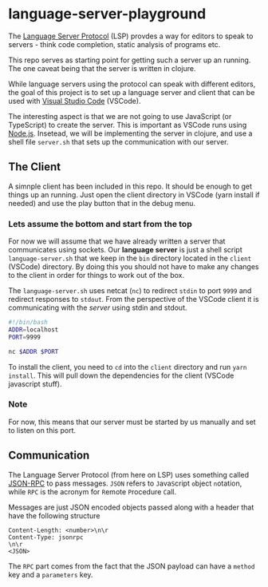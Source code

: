 # language-server-playground

The [Language Server Protocol](https://microsoft.github.io/language-server-protocol/specifications/specification-current/) (LSP) provdes a way for editors to speak to servers - think code completion, static analysis of programs etc.

This repo serves as starting point for getting such a server up an running. The one caveat being that the server is written in clojure.

While language servers using the protocol can speak with different editors, the goal of this project is to set up a language server and client that can be used with [Visual Studio Code](https://code.visualstudio.com/) (VSCode).

The interesting aspect is that we are not going to use JavaScript (or TypeScript) to create the server. This is important as VSCode runs using [Node.js](https://nodejs.org/). Insetead, we will be implementing the server in clojure, and use a shell file `server.sh` that sets up the communication with our server.

## The Client

A simnple client has been included in this repo. It should be enough to get things up an running. Just open the client directory in VSCode (yarn install if needed) and use the play button that in the debug menu.

### Lets assume the bottom and start from the top

For now we will assume that we have already written a server that communicates using sockets.
Our **language server** is just a shell script `language-server.sh` that we keep in the `bin` directory located in the `client` (VSCode) directory. By doing this you should not have to make any changes to the client in order for things to work out of the box.

The `language-server.sh` uses netcat (`nc`) to redirect `stdin` to port `9999` and redirect responses to `stdout`. From the perspective of the VSCode client it is communicating with the _server_ using stdin and stdout.

```bash
#!/bin/bash
ADDR=localhost
PORT=9999

nc $ADDR $PORT
```

To install the client, you need to `cd` into the `client` directory and run `yarn install`.
This will pull down the dependencies for the client (VSCode javascript stuff).

### Note

For now, this means that our server must be started by us manually and set to listen on this port.

## Communication

The Language Server Protocol (from here on LSP) uses something called [JSON-RPC](https://www.jsonrpc.org/specification) to pass messages. `JSON` refers to `J`ava`S`cript `o`bject `n`otation, while `RPC` is the acronym for `R`emote `P`rocedure `C`all.

Messages are just JSON encoded objects passed along with a header that have the following structure

```
Content-Length: <number>\n\r
Content-Type: jsonrpc
\n\r
<JSON>
```

The `RPC` part comes from the fact that the JSON payload can have a `method` key and a `parameters` key.
